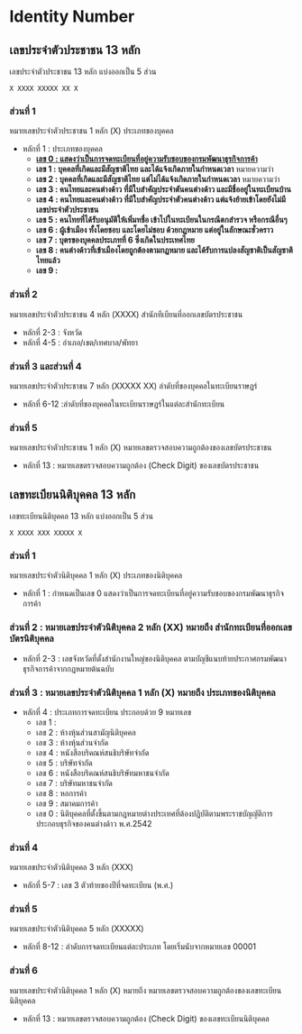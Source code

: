 # Identity Number

## เลขประจำตัวประชาชน 13 หลัก

เลขประจำตัวประชาชน 13 หลัก แบ่งออกเป็น 5 ส่วน

`X XXXX XXXXX XX X`

### ส่วนที่ 1

หมายเลขประจำตัวประชาชน 1 หลัก (X) ประเภทของบุคคล

* หลักที่ 1 : ประเภทของบุคคล
  - **[เลข 0 : แสดงว่าเป็นการจดทะเบียนที่อยู่ความรับชอบของกรมพัฒนาธุรกิจการค้า](#เลขทะเบียนนิติบุคคล-13-หลัก)**
  - **เลข 1 : บุคคลที่เกิดและมีสัญชาติไทย และได้แจ้งเกิดภายในกำหนดเวลา** หมายความว่า
  - **เลข 2 : บุคคลที่เกิดและมีสัญชาติไทย แต่ไม่ได้แจ้งเกิดภายในกำหนดเวลา** หมายความว่า
  - **เลข 3 : คนไทยและคนต่างด้าว ที่มีใบสำคัญประจำตันคนต่างด้าว และมีชื่ออยู่ในทะเบียนบ้าน**
  - **เลข 4 : คนไทยและคนต่างด้าว ที่มีใบสำคัญประจำตัวคนต่างด้าว แต่แจ้งย้ายเข้าโดยยังไม่มีเลขประจำตัวประชาชน**
  - **เลข 5 : คนไทยที่ได้รับอนุมัติให้เพิ่มทชื่อ เข้าไปในทะเบียนในกรณีตกสำรวจ หรือกรณีอื่นๆ**
  - **เลข 6 : ผู้เข้าเมือง ทั้งโดยชอบ และโดยไม่ชอบ ด้วยกฏหมาย แต่อยู่ในลักษณะชั่วคราว**
  - **เลข 7 : บุตรของบุคคลประเภทที่ 6 ซึ่งเกิดในประเทศไทย**
  - **เลข 8 : คนต่างด้าวที่เข้าเมืองโดยถูกต้องตามกฏหมาย และได้รับการแปลงสัญชาติเป็นสัญชาติไทยแล้ว**
  - **เลข 9 :**

### ส่วนที่ 2

หมายเลขประจำตัวประชาชน 4 หลัก (XXXX) สำนักทีเบียนที่ออกเลขบัตรประชาชน

* หลักที่ 2-3 : จังหวัด
* หลักที่ 4-5 : อำเภอ/เขต/เทศบาล/พัทยา

### ส่วนที่ 3 และส่วนที่ 4

หมายเลขประจำตัวประชาชน 7 หลัก (XXXXX XX) ลำดับที่ของบุคคลในทะเบียนราษฎร์

* หลักที่ 6-12 :ลำดับที่ของบุคคลในทะเบียนราษฎร์ในแต่ละสำนักทะเบียน

### ส่วนที่ 5

หมายเลขประจำตัวประชาชน 1 หลัก (X) หมายเลขตรวจสอบความถูกต้องของเลขบัตรประชาชน

* หลักที่ 13 : หมายเลขตรวจสอบความถูกต้อง (Check Digit) ของเลขบัตรประชาชน

## เลขทะเบียนนิติบุคคล 13 หลัก

เลขทะเบียนนิติบุคคล 13 หลัก แบ่งออกเป็น 5 ส่วน

`X XXXX XXX XXXXX X`

### ส่วนที่ 1

หมายเลขประจำตัวนิติบุคคล 1 หลัก (X) ประเภทของนิติบุคคล

- หลักที่ 1 : กำหนดเป็นเลข 0 แสดงว่าเป็นการจดทะเบียนที่อยู่ความรับชอบของกรมพัฒนาธุรกิจการค้า

### ส่วนที่ 2 : หมายเลขประจำตัวนิติบุคคล 2 หลัก (XX) หมายถึง สำนักทะเบียนที่ออกเลขบัตรนิติบุคคล

- หลักที่ 2-3 : เลขจังหวัดที่ตั้งสำนักงานใหญ่ของนิติบุคคล ตามบัญชีแนบท้ายประกาศกรมพัฒนาธุรกิจการค้าจากกฎหมายต้นฉบับ

### ส่วนที่ 3 : หมายเลขประจำตัวนิติบุคคล 1 หลัก (X) หมายถึง ประเภทของนิติบุคคล

* หลักที่ 4 : ประเภทการจดทะเบียน ประกอบด้วย 9 หมายเลข
  - เลข 1 :
  - เลข 2 : ห้างหุ้นส่วนสามัญนิติบุคคล
  - เลข 3 : ห้างหุ้นส่วนจำกัด
  - เลข 4 : หนังสือบริคณห์สนธิบริษัทจำกัด
  - เลข 5 : บริษัทจำกัด
  - เลข 6 : หนังสือบริคณห์สนธิบริษัทมหาชนจำกัด
  - เลข 7 : บริษัทมหาชนจำกัด
  - เลข 8 : หอการค้า
  - เลข 9 : สมาคมการค้า
  - เลข 0 : นิติบุคคลที่ตั้งขึ้นตามกฎหมายต่างประเทศที่ต้องปฏิบัติตามพระราชบัญญัติการประกอบธุรกิจของคนต่างด้าว พ.ศ.2542

### ส่วนที่ 4

หมายเลขประจำตัวนิติบุคคล 3 หลัก (XXX)

* หลักที่ 5-7 : เลข 3 ตัวท้ายของปีที่จดทะเบียน (พ.ศ.)

### ส่วนที่ 5

หมายเลขประจำตัวนิติบุคคล 5 หลัก (XXXXX)

* หลักที่ 8-12 : ลำดับการจดทะเบียนแต่ละประเภท โดยเริ่มนับจากหมายเลข 00001

### ส่วนที่ 6

หมายเลขประจำตัวนิติบุคคล 1 หลัก (X) หมายถึง หมายเลขตรวจสอบความถูกต้องของเลขทะเบียนนิติบุคคล

* หลักที่ 13 : หมายเลขตรวจสอบความถูกต้อง (Check Digit) ของเลขทะเบียนนิติบุคคล
